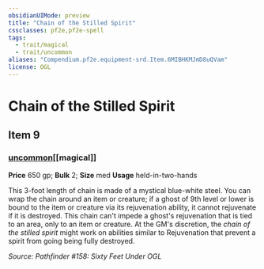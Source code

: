 ```yaml
---
obsidianUIMode: preview
title: "Chain of the Stilled Spirit"
cssclasses: pf2e,pf2e-spell
tags:
  - trait/magical
  - trait/uncommon
aliases: "Compendium.pf2e.equipment-srd.Item.6MIBHKMJmD8uQVam"
license: OGL
---
```

# Chain of the Stilled Spirit
## Item 9
### [uncommon](uncommon "Uncommon Rarity Trait")[[magical]]


**Price** 650 gp; 
**Bulk** 2; **Size** med
**Usage** held-in-two-hands

This 3-foot length of chain is made of a mystical blue-white steel. You can wrap the chain around an item or creature; if a ghost of 9th level or lower is bound to the item or creature via its rejuvenation ability, it cannot rejuvenate if it is destroyed. This chain can't impede a ghost's rejuvenation that is tied to an area, only to an item or creature. At the GM's discretion, the _chain of the stilled spirit_ might work on abilities similar to Rejuvenation that prevent a spirit from going being fully destroyed.

*Source: Pathfinder #158: Sixty Feet Under*
*OGL*